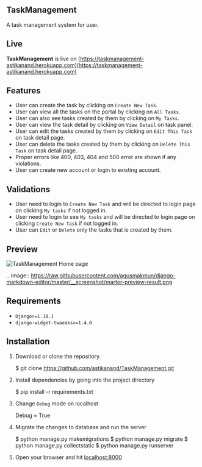 TaskManagement
------------------------------
A task management system for user. 

Live
------------------------------
**TaskManagement** is live on [https://taskmanagement-astikanand.herokuapp.com](https://taskmanagement-astikanand.herokuapp.com)


Features
------------------------------
* User can create the task by clicking on `Create New Task`.
* User can view all the tasks on the portal by clicking on `All Tasks`.
* User can also see tasks created by them by clicking on `My Tasks`.
* User can view the task detail by clicking on `View Detail` on task panel.
* User can edit the tasks created by them by clicking on `Edit This Task` on task detail page.
* User can delete the tasks created by them by clicking on `Delete This Task` on task detail page.
* Proper errors like 400, 403, 404 and 500 error are shown if any violations.
* User can create new account or login to existing account.


Validations
------------------------------
* User need to login to `Create New Task` and will be directed to login page on clicking `My tasks` if not logged in.
* User need to login to  see `My tasks` and will be directed to login page on clicking `Create New Task` if not logged in.
* User can `Edit` or `Delete` only the tasks that is created by them.



Preview
------------------------------

![TaskManagement Home page](https://imgur.com/a/MxdEJ)

.. image:: https://raw.githubusercontent.com/agusmakmun/django-markdown-editor/master/__screenshot/martor-preview-result.png


Requirements
------------------------------

* ``Django>=1.10.1``
* ``django-widget-twaeaks>=1.4.0``


Installation
------------------------------

1. Download or clone the repository.

    $ git clone https://github.com/astikanand/TaskManagement.git

2. Install dependencies by going into the project directory

    $ pip install -r requirements.txt
    
3. Change `Debug` mode on localhost

    Debug = True

4. Migrate the changes to database and run the server

    $ python manage.py makemigrations
    $ python manage.py migrate
    $ python manage.py collectstatic
    $ python manage.py runserver

5. Open your browser and hit [localhost:8000](http://localhost:8000/) 
    


